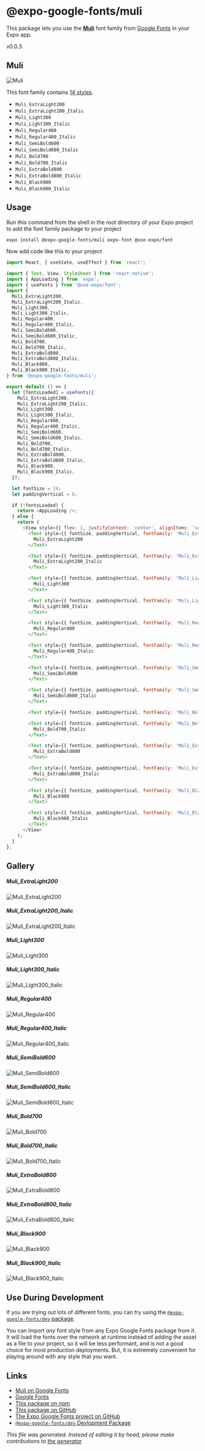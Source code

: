 # @expo-google-fonts/muli

This package lets you use the [**Muli**](https://fonts.google.com/specimen/Muli) font family from [Google Fonts](https://fonts.google.com/) in your Expo app.

v0.0.3

## Muli

![Muli](./font-family.png)

This font family contains [14 styles](#gallery).

- `Muli_ExtraLight200`
- `Muli_ExtraLight200_Italic`
- `Muli_Light300`
- `Muli_Light300_Italic`
- `Muli_Regular400`
- `Muli_Regular400_Italic`
- `Muli_SemiBold600`
- `Muli_SemiBold600_Italic`
- `Muli_Bold700`
- `Muli_Bold700_Italic`
- `Muli_ExtraBold800`
- `Muli_ExtraBold800_Italic`
- `Muli_Black900`
- `Muli_Black900_Italic`

## Usage

Run this command from the shell in the root directory of your Expo project to add the font family package to your project
```sh
expo install @expo-google-fonts/muli expo-font @use-expo/font
```

Now add code like this to your project
```js
import React, { useState, useEffect } from 'react';

import { Text, View, StyleSheet } from 'react-native';
import { AppLoading } from 'expo';
import { useFonts } from '@use-expo/font';
import {
  Muli_ExtraLight200,
  Muli_ExtraLight200_Italic,
  Muli_Light300,
  Muli_Light300_Italic,
  Muli_Regular400,
  Muli_Regular400_Italic,
  Muli_SemiBold600,
  Muli_SemiBold600_Italic,
  Muli_Bold700,
  Muli_Bold700_Italic,
  Muli_ExtraBold800,
  Muli_ExtraBold800_Italic,
  Muli_Black900,
  Muli_Black900_Italic,
} from '@expo-google-fonts/muli';

export default () => {
  let [fontsLoaded] = useFonts({
    Muli_ExtraLight200,
    Muli_ExtraLight200_Italic,
    Muli_Light300,
    Muli_Light300_Italic,
    Muli_Regular400,
    Muli_Regular400_Italic,
    Muli_SemiBold600,
    Muli_SemiBold600_Italic,
    Muli_Bold700,
    Muli_Bold700_Italic,
    Muli_ExtraBold800,
    Muli_ExtraBold800_Italic,
    Muli_Black900,
    Muli_Black900_Italic,
  });

  let fontSize = 24;
  let paddingVertical = 6;

  if (!fontsLoaded) {
    return <AppLoading />;
  } else {
    return (
      <View style={{ flex: 1, justifyContent: 'center', alignItems: 'center' }}>
        <Text style={{ fontSize, paddingVertical, fontFamily: 'Muli_ExtraLight200' }}>
          Muli_ExtraLight200
        </Text>

        <Text style={{ fontSize, paddingVertical, fontFamily: 'Muli_ExtraLight200_Italic' }}>
          Muli_ExtraLight200_Italic
        </Text>

        <Text style={{ fontSize, paddingVertical, fontFamily: 'Muli_Light300' }}>
          Muli_Light300
        </Text>

        <Text style={{ fontSize, paddingVertical, fontFamily: 'Muli_Light300_Italic' }}>
          Muli_Light300_Italic
        </Text>

        <Text style={{ fontSize, paddingVertical, fontFamily: 'Muli_Regular400' }}>
          Muli_Regular400
        </Text>

        <Text style={{ fontSize, paddingVertical, fontFamily: 'Muli_Regular400_Italic' }}>
          Muli_Regular400_Italic
        </Text>

        <Text style={{ fontSize, paddingVertical, fontFamily: 'Muli_SemiBold600' }}>
          Muli_SemiBold600
        </Text>

        <Text style={{ fontSize, paddingVertical, fontFamily: 'Muli_SemiBold600_Italic' }}>
          Muli_SemiBold600_Italic
        </Text>

        <Text style={{ fontSize, paddingVertical, fontFamily: 'Muli_Bold700' }}>Muli_Bold700</Text>

        <Text style={{ fontSize, paddingVertical, fontFamily: 'Muli_Bold700_Italic' }}>
          Muli_Bold700_Italic
        </Text>

        <Text style={{ fontSize, paddingVertical, fontFamily: 'Muli_ExtraBold800' }}>
          Muli_ExtraBold800
        </Text>

        <Text style={{ fontSize, paddingVertical, fontFamily: 'Muli_ExtraBold800_Italic' }}>
          Muli_ExtraBold800_Italic
        </Text>

        <Text style={{ fontSize, paddingVertical, fontFamily: 'Muli_Black900' }}>
          Muli_Black900
        </Text>

        <Text style={{ fontSize, paddingVertical, fontFamily: 'Muli_Black900_Italic' }}>
          Muli_Black900_Italic
        </Text>
      </View>
    );
  }
};

```

## Gallery

##### Muli_ExtraLight200
![Muli_ExtraLight200](./dbcba4190351f997830d7652727c7f42e0c882f325d1f75ba8a3c606f8ab0e23.ttf.png)

##### Muli_ExtraLight200_Italic
![Muli_ExtraLight200_Italic](./939afc08c356b9f83c67ee2b78dec42c2f7e1eed1ade0be8b8fc1095d1429b04.ttf.png)

##### Muli_Light300
![Muli_Light300](./5de108957fcdaef883f06a6d0852f415189779437851b0d6d7abb06c9b717a86.ttf.png)

##### Muli_Light300_Italic
![Muli_Light300_Italic](./7cc6d79998df498ec95b3c68aa52f263ad62a25202e7971a6b75de645da069c2.ttf.png)

##### Muli_Regular400
![Muli_Regular400](./ea4701f9a5e0b0e4c96b45b1c04278e62159ddb385941274af0394132622a139.ttf.png)

##### Muli_Regular400_Italic
![Muli_Regular400_Italic](./e5a17a307589ccf860441ba4904d3819f0ce0a4d7001a6e4b7d0efd5858bcde8.ttf.png)

##### Muli_SemiBold600
![Muli_SemiBold600](./10d78b9b78e06d25335389823e4383b15fea791de3324adb6497069821c2e214.ttf.png)

##### Muli_SemiBold600_Italic
![Muli_SemiBold600_Italic](./9844bb9dc82723a3d8c41821d7ed75f37aa979969dbcf244e03676190a26c279.ttf.png)

##### Muli_Bold700
![Muli_Bold700](./3ab6877022dc43f69329d1c8e73ede36b36ef3cd49a833da18c388c6311a18c7.ttf.png)

##### Muli_Bold700_Italic
![Muli_Bold700_Italic](./93112f6142019f2669649529f27d3d42f5bc8859bf1dadaaf1ab66b07492b366.ttf.png)

##### Muli_ExtraBold800
![Muli_ExtraBold800](./9ba6c90c1b1b2a61cc450ef443603f86e5acffbba7430c4d41e9ce1ef434b516.ttf.png)

##### Muli_ExtraBold800_Italic
![Muli_ExtraBold800_Italic](./dc2a00ad0b251d39d19272f9277b6940bb685b29b9cecca33bfb4008d5188d2c.ttf.png)

##### Muli_Black900
![Muli_Black900](./a887d75b7f4ca0f8a220638d755864474c4a89972ef84be00ba81d5764519e8c.ttf.png)

##### Muli_Black900_Italic
![Muli_Black900_Italic](./c1c38c7b31e983faf9ac1ba63d8a98cb93cdf7c854abd833e826a7bea94248c6.ttf.png)


## Use During Development

If you are trying out lots of different fonts, you can try using the [`@expo-google-fonts/dev` package](https://www.npmjs.com/package/@expo-google-fonts/dev).

You can import *any* font style from any Expo Google Fonts package from it. It will load the fonts
over the network at runtime instead of adding the asset as a file to your project, so it will be 
less performant, and is not a good choice for most production deployments. But, it is extremely convenient
for playing around with any style that you want.

## Links

- [Muli on Google Fonts](https://fonts.google.com/specimen/Muli)
- [Google Fonts](https://fonts.google.com/)
- [This package on npm](https://www.npmjs.com/package/@expo-google-fonts/muli)
- [This package on GitHub](https://github.com/expo/google-fonts/tree/master/font-packages/muli)
- [The Expo Google Fonts project on GitHub](https://github.com/expo/google-fonts)
- [`@expo-google-fonts/dev` Devlopment Package](https://github.com/expo/google-fonts/tree/master/font-packages/dev)


*This file was generated. Instead of editing it by head, please make contributions to [the generator](https://github.com/expo/google-fonts/tree/master/packages/generator)*
